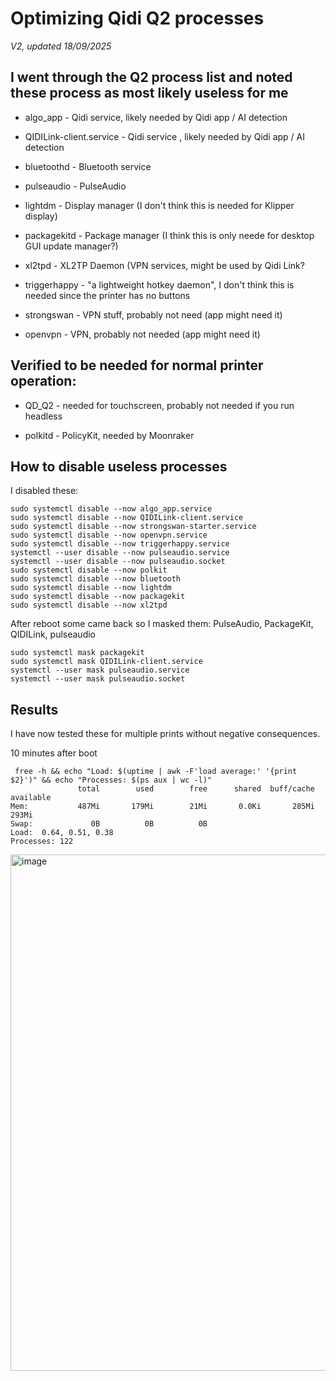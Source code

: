 # Optimizing Qidi Q2 processes

*V2, updated 18/09/2025*

## I went through the Q2 process list and noted these process as most likely useless for me

- algo_app - Qidi service, likely needed by Qidi app / AI detection

- QIDILink-client.service - Qidi service , likely needed by Qidi app / AI detection

- bluetoothd - Bluetooth service 

- pulseaudio - PulseAudio 

- lightdm - Display manager (I don't think this is needed for Klipper display) 

- packagekitd - Package manager (I think this is only neede for desktop GUI update manager?)

- xl2tpd - XL2TP Daemon (VPN services, might be used by Qidi Link? 

- triggerhappy - "a lightweight hotkey daemon", I don't think this is needed since the printer has no buttons

- strongswan - VPN stuff, probably not need (app might need it)

- openvpn - VPN, probably not needed (app might need it)

## Verified to be needed for normal printer operation:

- QD_Q2 - needed for touchscreen, probably not needed if you run headless

- polkitd - PolicyKit, needed by Moonraker

## How to disable useless processes 

I disabled these: 

```
sudo systemctl disable --now algo_app.service
sudo systemctl disable --now QIDILink-client.service
sudo systemctl disable --now strongswan-starter.service  
sudo systemctl disable --now openvpn.service
sudo systemctl disable --now triggerhappy.service
systemctl --user disable --now pulseaudio.service
systemctl --user disable --now pulseaudio.socket
sudo systemctl disable --now polkit
sudo systemctl disable --now bluetooth
sudo systemctl disable --now lightdm
sudo systemctl disable --now packagekit
sudo systemctl disable --now xl2tpd
```

After reboot some came back so I masked them: PulseAudio, PackageKit, QIDILink, pulseaudio

```
sudo systemctl mask packagekit
sudo systemctl mask QIDILink-client.service
systemctl --user mask pulseaudio.service
systemctl --user mask pulseaudio.socket
```

## Results

I have now tested these for multiple prints without negative consequences. 

10 minutes after boot

```
 free -h && echo "Load: $(uptime | awk -F'load average:' '{print $2}')" && echo "Processes: $(ps aux | wc -l)"
               total        used        free      shared  buff/cache   available
Mem:           487Mi       179Mi        21Mi       0.0Ki       285Mi       293Mi
Swap:             0B          0B          0B
Load:  0.64, 0.51, 0.38
Processes: 122
```

<img width="1736" height="826" alt="image" src="https://github.com/user-attachments/assets/5700d53d-3f07-4aac-90b4-763e63ae18e5" />


